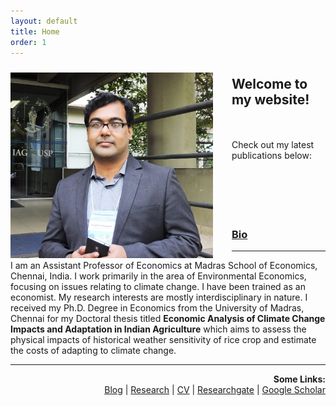 ```yaml
---
layout: default
title: Home
order: 1
---
```


<img src="/images/AP_Brazil.jpg" align=left style="width:324px;height:297px;margin-top:10px;margin-right:30px"/>
<h2 style="text-align:left;">Welcome to my website! </h2>
<br />
<br />
Check out my latest publications below:

<br/>
<br/>
<br/>
<br/>
<br/>
<br/>

### [Bio](#)
------------------------------------
I am an Assistant Professor of Economics at Madras School of Economics, Chennai, India. I work primarily in the area of Environmental Economics, focusing on issues relating to climate change. I have been trained as an economist. My research interests are mostly interdisciplinary in nature. I received my Ph.D. Degree in Economics from the University of Madras, Chennai for my Doctoral thesis titled **Economic Analysis of Climate Change Impacts and Adaptation in Indian Agriculture** which aims to assess the physical impacts of historical weather sensitivity of rice crop and estimate the costs of adapting to climate change.

------------------------------------

<p align="right">
  <b>Some Links:</b><br>
  <a href="http://apattanayak.github.io/Blog">Blog</a> |
  <a href="http://apattanayak.github.io/Research">Research</a> |
  <a href="#">CV</a> |
  <a href="https://www.researchgate.net/profile/Anubhab-Pattanayak">Researchgate</a> |
  <a href="https://scholar.google.com/citations?user=7BrGcMoAAAAJ&hl=en&oi=ao">Google Scholar</a>
  <br><br>
</p>
